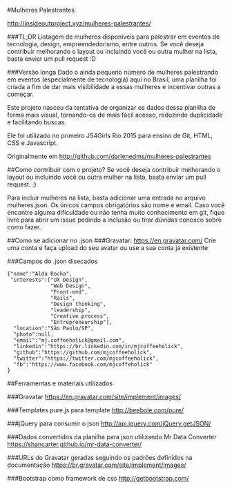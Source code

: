 #Mulheres Palestrantes

http://insideoutproject.xyz/mulheres-palestrantes/

###TL;DR
Listagem de mulheres disponíveis para palestrar em eventos de tecnologia, design, empreendedorismo, entre outros.
Se você deseja contribuir melhorando o layout ou incluindo você ou outra mulher na lista, basta enviar um pull request :D

###Versão longa
Dado o ainda pequeno número de mulheres palestrando em eventos (especialmente de tecnologia) aqui no Brasil, uma planilha foi criada a fim de dar mais visibilidade a essas mulheres e incentivar outras a começar.

Este projeto nasceu da tentativa de organizar os dados dessa planilha de forma mais visual, tornando-os de mais fácil acesso, reduzindo duplicidade e facilitando buscas.

Ele foi utilizado no primeiro JS4Girls Rio 2015 para ensino de Git, HTML, CSS e Javascript.

Originalmente em http://github.com/darlenedms/mulheres-palestrantes

##Como contribuir com o projeto?
Se você deseja contribuir melhorando o layout ou incluindo você ou outra mulher na lista, basta enviar um pull request. :)

Para incluir mulheres na lista, basta adicionar uma entrada no arquivo mulheres.json. Os únicos campos obrigatórios são nome e email.
Caso você encontre alguma dificuldade ou não tenha muito conhecimento em git, fique livre para abrir um issue pedindo a inclusão ou tirar dúvidas conosco sobre como fazer.

##Como se adicionar no .json
###Gravatar: https://en.gravatar.com/
Crie uma conta e faça upload do seu avatar ou use a sua conta já existente

###Campos do .json disecados
```
{"name":"Alda Rocha",
 "interests":["UX Design",
              "Web Design",
              "Front-end",
              "Rails",
              "Design thinking",
              "leadership",
              "Creative process",
              "Entrepreneurship"],
  "location":"São Paulo/SP",
  "photo":null,
  "email":"mj.coffeeholick@gmail.com",
  "linkedin":"https://br.linkedin.com/in/mjcoffeeholick",
  "github":"https://github.com/mjcoffeeholick",
  "twitter":"https://twitter.com/mjcoffeeholick",
  "fb":"https://www.facebook.com/mjcoffeholick"
}
```

##Ferramentas e materiais utilizados

###Gravatar
https://en.gravatar.com/site/implement/images/

###Templates
pure.js para template
http://beebole.com/pure/

###jQuery para consumir o json
http://api.jquery.com/jQuery.getJSON/

###Dados convertidos da planilha para json utilizando Mr Data Converter
https://shancarter.github.io/mr-data-converter/

###URLs do Gravatar geradas seguindo os padrões definidos na documentação
https://br.gravatar.com/site/implement/images/

###Bootstrap como framework de css
http://getbootstrap.com/
